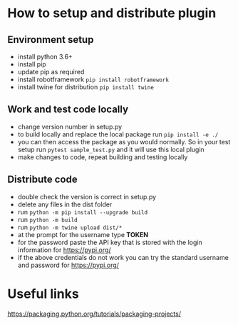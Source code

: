 # How to setup and distribute plugin

## Environment setup
- install python 3.6+
- install pip
- update pip as required
- install robotframework `pip install robotframework`
- install twine for distribution `pip install twine`

## Work and test code locally
- change version number in setup.py
- to build locally and replace the local package run `pip install -e ./`
- you can then access the package as you would normally. So in your test setup run `pytest sample_test.py` and it will use this local plugin
- make changes to code, repeat building and testing locally 

## Distribute code
- double check the version is correct in setup.py
- delete any files in the dist folder
- run `python -m pip install --upgrade build`
- run `python -m build`
- run `python -m twine upload dist/*`
- at the prompt for the username type __TOKEN__
- for the password paste the API key that is stored with the login information for https://pypi.org/
- if the above credentials do not work you can try the standard username and password for https://pypi.org/

# Useful links
https://packaging.python.org/tutorials/packaging-projects/